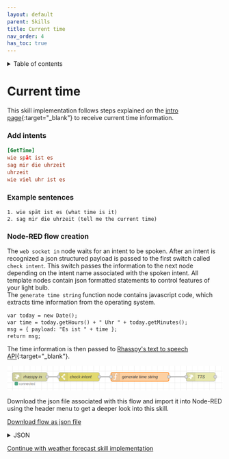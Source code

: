```yaml
---
layout: default
parent: Skills
title: Current time
nav_order: 4
has_toc: true
---
```

<details closed markdown="block">
  <summary>
    Table of contents
  </summary>
  {: .text-delta }
1. TOC
{:toc}
</details>

# Current time

This skill implementation follows steps explained on the [intro page](intro/skill-intro.html){:target="_blank"} to receive current time information.

### Add intents

```conf
[GetTime]
wie spät ist es
sag mir die uhrzeit
uhrzeit
wie viel uhr ist es
```

### Example sentences

```
1. wie spät ist es (what time is it)
2. sag mir die uhrzeit (tell me the current time)
```

### Node-RED flow creation

 The ```web socket in``` node waits for an intent to be spoken. After an intent is recognized a json structured payload is passed to the first switch called ```check intent```. This switch passes the information to the next node depending on the intent name associated with the spoken intent. All template nodes  contain json formatted statements to control features of your light bulb.  
 The ```generate time string``` function node contains javascript code, which extracts time information from the operating system. 
```
var today = new Date();
var time = today.getHours() + " Uhr " + today.getMinutes();
msg = { payload: "Es ist " + time };
return msg;
```
The time information is then passed to [Rhasspy's text to speech API](/skills/intro/skill-nodered-intro.html#accessing-rhasspys-text-to-speech-api){:target="_blank"}.

<img src="../img/flow_time.png" style="max-width: 100%;"/>

Download the json file associated with this flow and import it into Node-RED using the header menu to get a deeper look into this skill.

<a href="../files/flow_current-time.json" download>Download flow as json file</a>

<details closed markdown="block">
  <summary>
    JSON
  </summary>
```conf
[
    {
        "id": "48004b8d.6f1d24",
        "type": "tab",
        "label": "Time",
        "disabled": false,
        "info": ""
    },
    {
        "id": "608ed535.15eb7c",
        "type": "function",
        "z": "48004b8d.6f1d24",
        "name": "generate time string",
        "func": "var today = new Date();\nvar time = today.getHours() + \" Uhr \" + today.getMinutes();\nmsg = { payload: \"Es ist \" + time };\nreturn msg;",
        "outputs": 1,
        "noerr": 0,
        "initialize": "",
        "finalize": "",
        "x": 580,
        "y": 240,
        "wires": [
            [
                "cc5de36a.afec6"
            ]
        ]
    },
    {
        "id": "cc5de36a.afec6",
        "type": "http request",
        "z": "48004b8d.6f1d24",
        "name": "TTS",
        "method": "POST",
        "ret": "txt",
        "paytoqs": "ignore",
        "url": "http://192.168.0.177:12101/api/text-to-speech",
        "tls": "",
        "persist": false,
        "proxy": "",
        "authType": "",
        "x": 790,
        "y": 240,
        "wires": [
            []
        ]
    },
    {
        "id": "a6bc54e.66deca8",
        "type": "switch",
        "z": "48004b8d.6f1d24",
        "name": "check intent",
        "property": "intent.name",
        "propertyType": "msg",
        "rules": [
            {
                "t": "eq",
                "v": "GetTime",
                "vt": "str"
            }
        ],
        "checkall": "false",
        "repair": false,
        "outputs": 1,
        "x": 370,
        "y": 240,
        "wires": [
            [
                "608ed535.15eb7c"
            ]
        ]
    },
    {
        "id": "38886150.c2667e",
        "type": "websocket in",
        "z": "48004b8d.6f1d24",
        "name": "rhasspy in",
        "server": "5999adec.e962a4",
        "client": "",
        "x": 200,
        "y": 240,
        "wires": [
            [
                "a6bc54e.66deca8"
            ]
        ]
    },
    {
        "id": "5999adec.e962a4",
        "type": "websocket-listener",
        "path": "ws://192.168.0.177:12101/api/events/intent",
        "wholemsg": "true"
    }
]
```
</details>

[Continue with weather forecast skill implementation](skill-weather.html)